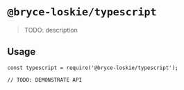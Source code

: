# `@bryce-loskie/typescript`

> TODO: description

## Usage

```
const typescript = require('@bryce-loskie/typescript');

// TODO: DEMONSTRATE API
```
